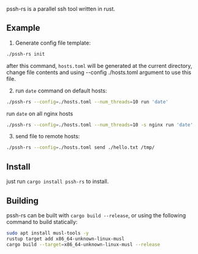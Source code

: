 pssh-rs is a parallel ssh tool written in rust.

## Example 

1. Generate config file template:

```bash
./pssh-rs init
```
after this command, `hosts.toml` will be generated at the current directory,
change file contents and using --config ./hosts.toml argument to use this file.

2. run `date` command on default hosts:

```bash
./pssh-rs --config=./hosts.toml --num_threads=10 run 'date'
```

run `date` on all nginx hosts

```bash
./pssh-rs --config=./hosts.toml --num_threads=10 -s nginx run 'date'
```

3. send file to remote hosts:

```bash
./pssh-rs --config=./hosts.toml send ./hello.txt /tmp/
```

## Install

just run `cargo install pssh-rs` to install.

## Building

pssh-rs can be built with `cargo build --release`, or using the following
command to build statically:

```bash
sudo apt install musl-tools -y
rustup target add x86_64-unknown-linux-musl
cargo build --target=x86_64-unknown-linux-musl --release
```
